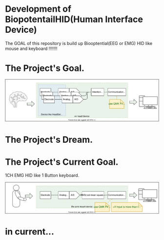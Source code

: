 # Development of BiopotentailHID(Human Interface Device)

The GOAL of this repository is build up Biooptential(EEG or EMG) HID like mouse and keyboard !!!!!!!

# The Project's Goal.

![w:100](Doc/Images/ProjectGoal.drawio.svg)

# The Project's Dream.



# The Project's Current Goal.

1CH EMG HID like 1 Button keyboard.

![w:100](Doc/Images/CurrentGoal.drawio.svg)

# in current...